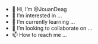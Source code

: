 - 👋 Hi, I’m @JouanDeag
- 👀 I’m interested in ...
- 🌱 I’m currently learning ...
- 💞️ I’m looking to collaborate on ...
- 📫 How to reach me ...

<!---
JouanDeag/JouanDeag is a ✨ special ✨ repository because its `README.md` (this file) appears on your GitHub profile.
You can click the Preview link to take a look at your changes.
--->

